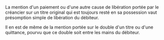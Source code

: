 La mention d'un paiement ou d'une autre cause de libération portée par le créancier sur un titre original qui est toujours resté en sa possession vaut présomption simple de libération du débiteur.

Il en est de même de la mention portée sur le double d'un titre ou d'une quittance, pourvu que ce double soit entre les mains du débiteur.
